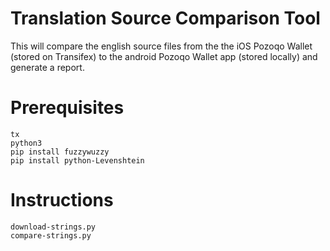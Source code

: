 # Translation Source Comparison Tool
This will compare the english source files from the the iOS Pozoqo Wallet 
(stored on Transifex) to the android Pozoqo Wallet app (stored locally) 
and generate a report.

# Prerequisites
```
tx
python3
pip install fuzzywuzzy
pip install python-Levenshtein
```
# Instructions
```
download-strings.py
compare-strings.py
```
